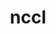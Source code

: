 ---
title: "nccl"
layout: cache
categories: [package, develop]
meta: {"versions": ["2.14.3-1", "2.16.2-1", "2.18.1-1", "2.18.3-1"], "compilers": ["gcc@=11.1.0", "gcc@=11.3.0", "gcc@=7.3.1"], "oss": ["amzn2", "ubuntu20.04", "ubuntu22.04"], "platforms": ["linux"], "targets": ["ivybridge", "ppc64le", "x86_64_v3"], "stacks": ["e4s", "e4s-power", "ml-linux-x86_64-cuda", "root"], "num_specs": 35, "num_specs_by_stack": {"root": 35, "e4s-power": 6, "e4s": 5, "ml-linux-x86_64-cuda": 10}}
spec_details: [{"hash": "acxhu7jhzanbhjan6cfj77xt3dcjx22u", "compiler": "gcc@=7.3.1", "versions": ["2.14.3-1"], "os": "amzn2", "platform": "linux", "target": "ivybridge", "variants": ["build_system=makefile", "+cuda", "cuda_arch=80"], "stacks": ["root"], "size": "-", "tarball": "https://binaries.spack.io/develop/build_cache/linux-amzn2-ivybridge/gcc-7.3.1/nccl-2.14.3-1/linux-amzn2-ivybridge-gcc-7.3.1-nccl-2.14.3-1-acxhu7jhzanbhjan6cfj77xt3dcjx22u.spack"}, {"hash": "hw5kroi5tl2ags64zhqogh53zab32n7k", "compiler": "gcc@=7.3.1", "versions": ["2.14.3-1"], "os": "amzn2", "platform": "linux", "target": "ivybridge", "variants": ["build_system=makefile", "+cuda", "cuda_arch=80"], "stacks": ["root"], "size": "-", "tarball": "https://binaries.spack.io/develop/build_cache/linux-amzn2-ivybridge/gcc-7.3.1/nccl-2.14.3-1/linux-amzn2-ivybridge-gcc-7.3.1-nccl-2.14.3-1-hw5kroi5tl2ags64zhqogh53zab32n7k.spack"}, {"hash": "5dc7vhvy6r7u7giawyybkmcd3jk7objv", "compiler": "gcc@=7.3.1", "versions": ["2.14.3-1"], "os": "amzn2", "platform": "linux", "target": "ivybridge", "variants": ["build_system=makefile", "+cuda", "cuda_arch=80"], "stacks": ["root"], "size": "-", "tarball": "https://binaries.spack.io/develop/build_cache/linux-amzn2-ivybridge/gcc-7.3.1/nccl-2.14.3-1/linux-amzn2-ivybridge-gcc-7.3.1-nccl-2.14.3-1-5dc7vhvy6r7u7giawyybkmcd3jk7objv.spack"}, {"hash": "jwoscjossszfulyk7hd42j6mh7kg64fl", "compiler": "gcc@=7.3.1", "versions": ["2.14.3-1"], "os": "amzn2", "platform": "linux", "target": "ivybridge", "variants": ["build_system=makefile", "+cuda", "cuda_arch=80"], "stacks": ["root"], "size": "-", "tarball": "https://binaries.spack.io/develop/build_cache/linux-amzn2-ivybridge/gcc-7.3.1/nccl-2.14.3-1/linux-amzn2-ivybridge-gcc-7.3.1-nccl-2.14.3-1-jwoscjossszfulyk7hd42j6mh7kg64fl.spack"}, {"hash": "nsrgrzqr6jkpi2tcjeyvx5cwlsv75r33", "compiler": "gcc@=7.3.1", "versions": ["2.14.3-1"], "os": "amzn2", "platform": "linux", "target": "ivybridge", "variants": ["build_system=makefile", "+cuda", "cuda_arch=80"], "stacks": ["root"], "size": "-", "tarball": "https://binaries.spack.io/develop/build_cache/linux-amzn2-ivybridge/gcc-7.3.1/nccl-2.14.3-1/linux-amzn2-ivybridge-gcc-7.3.1-nccl-2.14.3-1-nsrgrzqr6jkpi2tcjeyvx5cwlsv75r33.spack"}, {"hash": "5jhpqah6nivznm3oiup3k54w2ucwo7yz", "compiler": "gcc@=7.3.1", "versions": ["2.14.3-1"], "os": "amzn2", "platform": "linux", "target": "x86_64_v3", "variants": ["build_system=makefile", "+cuda", "cuda_arch=80"], "stacks": ["root"], "size": "-", "tarball": "https://binaries.spack.io/develop/build_cache/linux-amzn2-x86_64_v3/gcc-7.3.1/nccl-2.14.3-1/linux-amzn2-x86_64_v3-gcc-7.3.1-nccl-2.14.3-1-5jhpqah6nivznm3oiup3k54w2ucwo7yz.spack"}, {"hash": "aoobbnabj7fbnjkhit62uqhtt4nin26p", "compiler": "gcc@=7.3.1", "versions": ["2.14.3-1"], "os": "amzn2", "platform": "linux", "target": "x86_64_v3", "variants": ["build_system=makefile", "+cuda", "cuda_arch=80"], "stacks": ["root"], "size": "-", "tarball": "https://binaries.spack.io/develop/build_cache/linux-amzn2-x86_64_v3/gcc-7.3.1/nccl-2.14.3-1/linux-amzn2-x86_64_v3-gcc-7.3.1-nccl-2.14.3-1-aoobbnabj7fbnjkhit62uqhtt4nin26p.spack"}, {"hash": "cyv56kry7ekkxi4hl3gwutrgkbgw7snu", "compiler": "gcc@=7.3.1", "versions": ["2.14.3-1"], "os": "amzn2", "platform": "linux", "target": "x86_64_v3", "variants": ["build_system=makefile", "+cuda", "cuda_arch=80"], "stacks": ["root"], "size": "-", "tarball": "https://binaries.spack.io/develop/build_cache/linux-amzn2-x86_64_v3/gcc-7.3.1/nccl-2.14.3-1/linux-amzn2-x86_64_v3-gcc-7.3.1-nccl-2.14.3-1-cyv56kry7ekkxi4hl3gwutrgkbgw7snu.spack"}, {"hash": "pzxco25xyrlqd6bzmvzlmkysmii6jber", "compiler": "gcc@=7.3.1", "versions": ["2.14.3-1"], "os": "amzn2", "platform": "linux", "target": "x86_64_v3", "variants": ["build_system=makefile", "+cuda", "cuda_arch=80"], "stacks": ["root"], "size": "-", "tarball": "https://binaries.spack.io/develop/build_cache/linux-amzn2-x86_64_v3/gcc-7.3.1/nccl-2.14.3-1/linux-amzn2-x86_64_v3-gcc-7.3.1-nccl-2.14.3-1-pzxco25xyrlqd6bzmvzlmkysmii6jber.spack"}, {"hash": "tv52xshumqidsrq4yu6hd4qkdslkjqdq", "compiler": "gcc@=7.3.1", "versions": ["2.14.3-1"], "os": "amzn2", "platform": "linux", "target": "x86_64_v3", "variants": ["build_system=makefile", "+cuda", "cuda_arch=80"], "stacks": ["root"], "size": "-", "tarball": "https://binaries.spack.io/develop/build_cache/linux-amzn2-x86_64_v3/gcc-7.3.1/nccl-2.14.3-1/linux-amzn2-x86_64_v3-gcc-7.3.1-nccl-2.14.3-1-tv52xshumqidsrq4yu6hd4qkdslkjqdq.spack"}, {"hash": "knsiyxjfky2fmy57mi2fpmjt3oqntghq", "compiler": "gcc@=7.3.1", "versions": ["2.14.3-1"], "os": "amzn2", "platform": "linux", "target": "x86_64_v3", "variants": ["+cuda", "cuda_arch=80"], "stacks": ["root"], "size": "-", "tarball": "https://binaries.spack.io/develop/build_cache/linux-amzn2-x86_64_v3/gcc-7.3.1/nccl-2.14.3-1/linux-amzn2-x86_64_v3-gcc-7.3.1-nccl-2.14.3-1-knsiyxjfky2fmy57mi2fpmjt3oqntghq.spack"}, {"hash": "6ucpxabnvyn2yerihmnruvhrfyywmpjj", "compiler": "gcc@=7.3.1", "versions": ["2.14.3-1"], "os": "amzn2", "platform": "linux", "target": "x86_64_v3", "variants": ["build_system=makefile", "+cuda", "cuda_arch=80"], "stacks": ["root"], "size": "-", "tarball": "https://binaries.spack.io/develop/build_cache/linux-amzn2-x86_64_v3/gcc-7.3.1/nccl-2.14.3-1/linux-amzn2-x86_64_v3-gcc-7.3.1-nccl-2.14.3-1-6ucpxabnvyn2yerihmnruvhrfyywmpjj.spack"}, {"hash": "yci4cogmcoghvzrgnvxxmug6bncranez", "compiler": "gcc@=7.3.1", "versions": ["2.14.3-1"], "os": "amzn2", "platform": "linux", "target": "x86_64_v3", "variants": ["+cuda", "cuda_arch=80"], "stacks": ["root"], "size": "-", "tarball": "https://binaries.spack.io/develop/build_cache/linux-amzn2-x86_64_v3/gcc-7.3.1/nccl-2.14.3-1/linux-amzn2-x86_64_v3-gcc-7.3.1-nccl-2.14.3-1-yci4cogmcoghvzrgnvxxmug6bncranez.spack"}, {"hash": "wunafany4yohraydicifp6unljlyxahr", "compiler": "gcc@=7.3.1", "versions": ["2.14.3-1"], "os": "amzn2", "platform": "linux", "target": "x86_64_v3", "variants": ["build_system=makefile", "+cuda", "cuda_arch=80"], "stacks": ["root"], "size": "-", "tarball": "https://binaries.spack.io/develop/build_cache/linux-amzn2-x86_64_v3/gcc-7.3.1/nccl-2.14.3-1/linux-amzn2-x86_64_v3-gcc-7.3.1-nccl-2.14.3-1-wunafany4yohraydicifp6unljlyxahr.spack"}, {"hash": "jz75ja73h53u53qge4cxheztnzgbf2mh", "compiler": "gcc@=11.1.0", "versions": ["2.18.3-1"], "os": "ubuntu20.04", "platform": "linux", "target": "ppc64le", "variants": ["build_system=makefile", "+cuda", "cuda_arch=70"], "stacks": ["e4s-power", "root"], "size": "-", "tarball": "https://binaries.spack.io/develop/build_cache/linux-ubuntu20.04-ppc64le/gcc-11.1.0/nccl-2.18.3-1/linux-ubuntu20.04-ppc64le-gcc-11.1.0-nccl-2.18.3-1-jz75ja73h53u53qge4cxheztnzgbf2mh.spack"}, {"hash": "kzbm7vqhcowppecexyjd4lxsrl7imyux", "compiler": "gcc@=11.1.0", "versions": ["2.18.1-1"], "os": "ubuntu20.04", "platform": "linux", "target": "ppc64le", "variants": ["build_system=makefile", "+cuda", "cuda_arch=70"], "stacks": ["e4s-power", "root"], "size": "-", "tarball": "https://binaries.spack.io/develop/build_cache/linux-ubuntu20.04-ppc64le/gcc-11.1.0/nccl-2.18.1-1/linux-ubuntu20.04-ppc64le-gcc-11.1.0-nccl-2.18.1-1-kzbm7vqhcowppecexyjd4lxsrl7imyux.spack"}, {"hash": "ez7wxa65xkkvby3b4probaor7eetgj45", "compiler": "gcc@=11.1.0", "versions": ["2.16.2-1"], "os": "ubuntu20.04", "platform": "linux", "target": "ppc64le", "variants": ["build_system=makefile", "+cuda", "cuda_arch=70"], "stacks": ["e4s-power", "root"], "size": "-", "tarball": "https://binaries.spack.io/develop/build_cache/linux-ubuntu20.04-ppc64le/gcc-11.1.0/nccl-2.16.2-1/linux-ubuntu20.04-ppc64le-gcc-11.1.0-nccl-2.16.2-1-ez7wxa65xkkvby3b4probaor7eetgj45.spack"}, {"hash": "2pm2bu6csnjx6ndmuoehjdb6rza4m4cy", "compiler": "gcc@=11.1.0", "versions": ["2.16.2-1"], "os": "ubuntu20.04", "platform": "linux", "target": "ppc64le", "variants": ["build_system=makefile", "+cuda", "cuda_arch=70"], "stacks": ["e4s-power", "root"], "size": "-", "tarball": "https://binaries.spack.io/develop/build_cache/linux-ubuntu20.04-ppc64le/gcc-11.1.0/nccl-2.16.2-1/linux-ubuntu20.04-ppc64le-gcc-11.1.0-nccl-2.16.2-1-2pm2bu6csnjx6ndmuoehjdb6rza4m4cy.spack"}, {"hash": "rogvcpjfaxvc2o2oyvaov3ph4slmxlgj", "compiler": "gcc@=11.1.0", "versions": ["2.18.3-1"], "os": "ubuntu20.04", "platform": "linux", "target": "ppc64le", "variants": ["build_system=makefile", "+cuda", "cuda_arch=70"], "stacks": ["e4s-power", "root"], "size": "-", "tarball": "https://binaries.spack.io/develop/build_cache/linux-ubuntu20.04-ppc64le/gcc-11.1.0/nccl-2.18.3-1/linux-ubuntu20.04-ppc64le-gcc-11.1.0-nccl-2.18.3-1-rogvcpjfaxvc2o2oyvaov3ph4slmxlgj.spack"}, {"hash": "ylwh4mjpxlyf7vwb5ae6nprs3ltaosoc", "compiler": "gcc@=11.1.0", "versions": ["2.18.3-1"], "os": "ubuntu20.04", "platform": "linux", "target": "ppc64le", "variants": ["build_system=makefile", "+cuda", "cuda_arch=70"], "stacks": ["e4s-power", "root"], "size": "-", "tarball": "https://binaries.spack.io/develop/build_cache/linux-ubuntu20.04-ppc64le/gcc-11.1.0/nccl-2.18.3-1/linux-ubuntu20.04-ppc64le-gcc-11.1.0-nccl-2.18.3-1-ylwh4mjpxlyf7vwb5ae6nprs3ltaosoc.spack"}, {"hash": "hlzfcrafuwzqq5phy4chhiqc7id7bykv", "compiler": "gcc@=11.1.0", "versions": ["2.16.2-1"], "os": "ubuntu20.04", "platform": "linux", "target": "x86_64_v3", "variants": ["build_system=makefile", "+cuda", "cuda_arch=80"], "stacks": ["e4s", "root"], "size": "-", "tarball": "https://binaries.spack.io/develop/build_cache/linux-ubuntu20.04-x86_64_v3/gcc-11.1.0/nccl-2.16.2-1/linux-ubuntu20.04-x86_64_v3-gcc-11.1.0-nccl-2.16.2-1-hlzfcrafuwzqq5phy4chhiqc7id7bykv.spack"}, {"hash": "qskf7rbn5gxjaedhtb2rcj6qae75nknn", "compiler": "gcc@=11.1.0", "versions": ["2.18.3-1"], "os": "ubuntu20.04", "platform": "linux", "target": "x86_64_v3", "variants": ["build_system=makefile", "+cuda", "cuda_arch=80"], "stacks": ["e4s", "root"], "size": "-", "tarball": "https://binaries.spack.io/develop/build_cache/linux-ubuntu20.04-x86_64_v3/gcc-11.1.0/nccl-2.18.3-1/linux-ubuntu20.04-x86_64_v3-gcc-11.1.0-nccl-2.18.3-1-qskf7rbn5gxjaedhtb2rcj6qae75nknn.spack"}, {"hash": "vetqa3r6xwluoafu2lftfatzkaewyes4", "compiler": "gcc@=11.1.0", "versions": ["2.18.1-1"], "os": "ubuntu20.04", "platform": "linux", "target": "x86_64_v3", "variants": ["build_system=makefile", "+cuda", "cuda_arch=80"], "stacks": ["e4s", "root"], "size": "-", "tarball": "https://binaries.spack.io/develop/build_cache/linux-ubuntu20.04-x86_64_v3/gcc-11.1.0/nccl-2.18.1-1/linux-ubuntu20.04-x86_64_v3-gcc-11.1.0-nccl-2.18.1-1-vetqa3r6xwluoafu2lftfatzkaewyes4.spack"}, {"hash": "6hwpwvgeyltpszcpdnoewuajantkds5v", "compiler": "gcc@=11.1.0", "versions": ["2.16.2-1"], "os": "ubuntu20.04", "platform": "linux", "target": "x86_64_v3", "variants": ["build_system=makefile", "+cuda", "cuda_arch=80"], "stacks": ["e4s", "root"], "size": "-", "tarball": "https://binaries.spack.io/develop/build_cache/linux-ubuntu20.04-x86_64_v3/gcc-11.1.0/nccl-2.16.2-1/linux-ubuntu20.04-x86_64_v3-gcc-11.1.0-nccl-2.16.2-1-6hwpwvgeyltpszcpdnoewuajantkds5v.spack"}, {"hash": "x3adaafuri74bxdbbiud2il4ehalk5wt", "compiler": "gcc@=11.1.0", "versions": ["2.18.3-1"], "os": "ubuntu20.04", "platform": "linux", "target": "x86_64_v3", "variants": ["build_system=makefile", "+cuda", "cuda_arch=80"], "stacks": ["e4s", "root"], "size": "-", "tarball": "https://binaries.spack.io/develop/build_cache/linux-ubuntu20.04-x86_64_v3/gcc-11.1.0/nccl-2.18.3-1/linux-ubuntu20.04-x86_64_v3-gcc-11.1.0-nccl-2.18.3-1-x3adaafuri74bxdbbiud2il4ehalk5wt.spack"}, {"hash": "o7v3cyz3rofpae6crmdfzltzbjyczwu5", "compiler": "gcc@=11.3.0", "versions": ["2.18.1-1"], "os": "ubuntu22.04", "platform": "linux", "target": "x86_64_v3", "variants": ["build_system=makefile", "+cuda", "cuda_arch=80"], "stacks": ["ml-linux-x86_64-cuda", "root"], "size": "-", "tarball": "https://binaries.spack.io/develop/build_cache/linux-ubuntu22.04-x86_64_v3/gcc-11.3.0/nccl-2.18.1-1/linux-ubuntu22.04-x86_64_v3-gcc-11.3.0-nccl-2.18.1-1-o7v3cyz3rofpae6crmdfzltzbjyczwu5.spack"}, {"hash": "b4pf4s2jhclz7t7zges5n6rqxf3cn2eq", "compiler": "gcc@=11.3.0", "versions": ["2.16.2-1"], "os": "ubuntu22.04", "platform": "linux", "target": "x86_64_v3", "variants": ["build_system=makefile", "+cuda", "cuda_arch=80"], "stacks": ["ml-linux-x86_64-cuda", "root"], "size": "-", "tarball": "https://binaries.spack.io/develop/build_cache/linux-ubuntu22.04-x86_64_v3/gcc-11.3.0/nccl-2.16.2-1/linux-ubuntu22.04-x86_64_v3-gcc-11.3.0-nccl-2.16.2-1-b4pf4s2jhclz7t7zges5n6rqxf3cn2eq.spack"}, {"hash": "3twitwzelgjusrjigmocsyd7cqyjbisp", "compiler": "gcc@=11.3.0", "versions": ["2.18.3-1"], "os": "ubuntu22.04", "platform": "linux", "target": "x86_64_v3", "variants": ["build_system=makefile", "+cuda", "cuda_arch=80"], "stacks": ["ml-linux-x86_64-cuda", "root"], "size": "-", "tarball": "https://binaries.spack.io/develop/build_cache/linux-ubuntu22.04-x86_64_v3/gcc-11.3.0/nccl-2.18.3-1/linux-ubuntu22.04-x86_64_v3-gcc-11.3.0-nccl-2.18.3-1-3twitwzelgjusrjigmocsyd7cqyjbisp.spack"}, {"hash": "hcpels66ufizz3ruzcbx5wkbmyxtw7og", "compiler": "gcc@=11.3.0", "versions": ["2.18.3-1"], "os": "ubuntu22.04", "platform": "linux", "target": "x86_64_v3", "variants": ["build_system=makefile", "+cuda", "cuda_arch=80"], "stacks": ["ml-linux-x86_64-cuda", "root"], "size": "-", "tarball": "https://binaries.spack.io/develop/build_cache/linux-ubuntu22.04-x86_64_v3/gcc-11.3.0/nccl-2.18.3-1/linux-ubuntu22.04-x86_64_v3-gcc-11.3.0-nccl-2.18.3-1-hcpels66ufizz3ruzcbx5wkbmyxtw7og.spack"}, {"hash": "tqx7v4hegea5ge2t7bfcda4cqho5b6rb", "compiler": "gcc@=11.3.0", "versions": ["2.16.2-1"], "os": "ubuntu22.04", "platform": "linux", "target": "x86_64_v3", "variants": ["build_system=makefile", "+cuda", "cuda_arch=80"], "stacks": ["ml-linux-x86_64-cuda", "root"], "size": "-", "tarball": "https://binaries.spack.io/develop/build_cache/linux-ubuntu22.04-x86_64_v3/gcc-11.3.0/nccl-2.16.2-1/linux-ubuntu22.04-x86_64_v3-gcc-11.3.0-nccl-2.16.2-1-tqx7v4hegea5ge2t7bfcda4cqho5b6rb.spack"}, {"hash": "f2xltqgc33woua4j53gv33vbo4df2sll", "compiler": "gcc@=11.3.0", "versions": ["2.16.2-1"], "os": "ubuntu22.04", "platform": "linux", "target": "x86_64_v3", "variants": ["build_system=makefile", "+cuda", "cuda_arch=80"], "stacks": ["ml-linux-x86_64-cuda", "root"], "size": "-", "tarball": "https://binaries.spack.io/develop/build_cache/linux-ubuntu22.04-x86_64_v3/gcc-11.3.0/nccl-2.16.2-1/linux-ubuntu22.04-x86_64_v3-gcc-11.3.0-nccl-2.16.2-1-f2xltqgc33woua4j53gv33vbo4df2sll.spack"}, {"hash": "ks5wrgt4pbc6csh6ryrdk7yiohiwlu2g", "compiler": "gcc@=11.3.0", "versions": ["2.16.2-1"], "os": "ubuntu22.04", "platform": "linux", "target": "x86_64_v3", "variants": ["build_system=makefile", "+cuda", "cuda_arch=80"], "stacks": ["ml-linux-x86_64-cuda", "root"], "size": "-", "tarball": "https://binaries.spack.io/develop/build_cache/linux-ubuntu22.04-x86_64_v3/gcc-11.3.0/nccl-2.16.2-1/linux-ubuntu22.04-x86_64_v3-gcc-11.3.0-nccl-2.16.2-1-ks5wrgt4pbc6csh6ryrdk7yiohiwlu2g.spack"}, {"hash": "qbctgg2gb3pbht26n2pmgaasvcyawtd3", "compiler": "gcc@=11.3.0", "versions": ["2.18.3-1"], "os": "ubuntu22.04", "platform": "linux", "target": "x86_64_v3", "variants": ["build_system=makefile", "+cuda", "cuda_arch=80"], "stacks": ["ml-linux-x86_64-cuda", "root"], "size": "-", "tarball": "https://binaries.spack.io/develop/build_cache/linux-ubuntu22.04-x86_64_v3/gcc-11.3.0/nccl-2.18.3-1/linux-ubuntu22.04-x86_64_v3-gcc-11.3.0-nccl-2.18.3-1-qbctgg2gb3pbht26n2pmgaasvcyawtd3.spack"}, {"hash": "q6k4wgqitktur534mixlzloevp3lrjdt", "compiler": "gcc@=11.3.0", "versions": ["2.18.3-1"], "os": "ubuntu22.04", "platform": "linux", "target": "x86_64_v3", "variants": ["build_system=makefile", "+cuda", "cuda_arch=80"], "stacks": ["ml-linux-x86_64-cuda", "root"], "size": "-", "tarball": "https://binaries.spack.io/develop/build_cache/linux-ubuntu22.04-x86_64_v3/gcc-11.3.0/nccl-2.18.3-1/linux-ubuntu22.04-x86_64_v3-gcc-11.3.0-nccl-2.18.3-1-q6k4wgqitktur534mixlzloevp3lrjdt.spack"}, {"hash": "b4yvunyg62ay5hgh3qns4yrjlcjxjl5b", "compiler": "gcc@=11.3.0", "versions": ["2.16.2-1"], "os": "ubuntu22.04", "platform": "linux", "target": "x86_64_v3", "variants": ["build_system=makefile", "+cuda", "cuda_arch=80"], "stacks": ["ml-linux-x86_64-cuda", "root"], "size": "-", "tarball": "https://binaries.spack.io/develop/build_cache/linux-ubuntu22.04-x86_64_v3/gcc-11.3.0/nccl-2.16.2-1/linux-ubuntu22.04-x86_64_v3-gcc-11.3.0-nccl-2.16.2-1-b4yvunyg62ay5hgh3qns4yrjlcjxjl5b.spack"}]
---